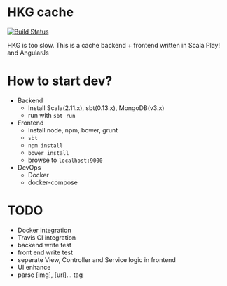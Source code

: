 HKG cache
=====================================

[![Build Status](https://travis-ci.org/mingchuno/golden-cache.svg?branch=develop)](https://travis-ci.org/mingchuno/golden-cache)

HKG is too slow. This is a cache backend + frontend written in Scala Play! and AngularJs

# How to start dev?

- Backend
  - Install Scala(2.11.x), sbt(0.13.x), MongoDB(v3.x)
  - run with `sbt run`
- Frontend
  - Install node, npm, bower, grunt
  - `sbt`
  - `npm install`
  - `bower install`
  - browse to `localhost:9000`
- DevOps
  - Docker
  - docker-compose

# TODO

- Docker integration
- Travis CI integration
- backend write test
- front end write test
- seperate View, Controller and Service logic in frontend
- UI enhance
- parse [img], [url]... tag